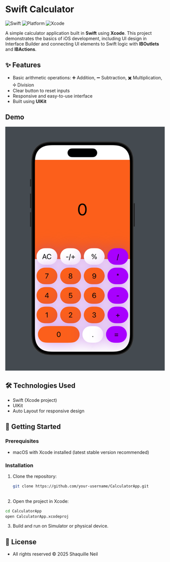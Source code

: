 # Swift Calculator  

![Swift](https://img.shields.io/badge/Swift-5.9-orange?style=flat-square) ![Platform](https://img.shields.io/badge/Platform-iOS-blue?style=flat-square) ![Xcode](https://img.shields.io/badge/Xcode-15.0-lightgrey?style=flat-square)  

A simple calculator application built in **Swift** using **Xcode**. This project demonstrates the basics of iOS development, including UI design in Interface Builder and connecting UI elements to Swift logic with **IBOutlets** and **IBActions**.  

## ✨ Features  
- Basic arithmetic operations: ➕ Addition, ➖ Subtraction, ✖️ Multiplication, ➗ Division  
- Clear button to reset inputs  
- Responsive and easy-to-use interface  
- Built using **UIKit**

## Demo
![Demo](https://github.com/ShaquilleNeil/Ios_Calculator/blob/main/demo_calc.png)

## 🛠️ Technologies Used  
- Swift (Xcode project)  
- UIKit  
- Auto Layout for responsive design  

## 🚀 Getting Started  

### Prerequisites  
- macOS with Xcode installed (latest stable version recommended)  

### Installation  
1. Clone the repository:  
   ```bash
   git clone https://github.com/your-username/CalculatorApp.git
 
2. Open the project in Xcode:
  ```bash
  cd CalculatorApp
  open CalculatorApp.xcodeproj
```

3. Build and run on Simulator or physical device.

## 📜 License
- All rights reserved © 2025 Shaquille Neil

